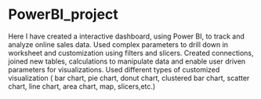 # PowerBI_project
Here I have created a interactive dashboard, using Power BI, to track and analyze online sales data. Used complex parameters to drill down in worksheet and customization using filters and slicers. Created connections, joined new tables, calculations to manipulate data and enable  user driven parameters for visualizations. Used different types of customized visualization ( bar chart, pie chart, donut chart, clustered bar chart, scatter chart, line chart, area chart, map, slicers,etc.)
